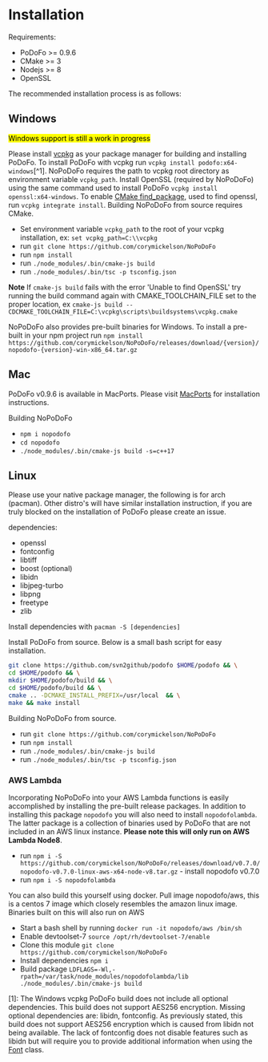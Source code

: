 # Installation

Requirements:

- PoDoFo >= 0.9.6
- CMake >= 3
- Nodejs >= 8
- OpenSSL

The recommended installation process is as follows:

## Windows

<mark>Windows support is still a work in progress</mark>

Please install [vcpkg](https://github.com/Microsoft/vcpkg) as your package manager for building and installing PoDoFo.
To install PoDoFo with vcpkg run `vcpkg install podofo:x64-windows`[^1]. NoPoDoFo requires the path to vcpkg root directory as environment variable `vcpkg_path`.
Install OpenSSL (required by NoPoDoFo) using the same command used to install PoDoFo `vcpkg install openssl:x64-windows`.
To enable [CMake find_package](https://cmake.org/cmake/help/v3.8/command/find_package.html), used to find openssl, run `vcpkg integrate install`.
Building NoPoDoFo from source requires CMake.

- Set environment variable `vcpkg_path` to the root of your vcpkg installation, ex: `set vcpkg_path=C:\\vcpkg`
- run `git clone https://github.com/corymickelson/NoPoDoFo`
- run `npm install`
- run `./node_modules/.bin/cmake-js build`
- run `./node_modules/.bin/tsc -p tsconfig.json`

**Note** If `cmake-js build` fails with the error 'Unable to find OpenSSL' try running the build command again with CMAKE_TOOLCHAIN_FILE set to the 
proper location, ex `cmake-js build --CDCMAKE_TOOLCHAIN_FILE=C:\vcpkg\scripts\buildsystems\vcpkg.cmake`

NoPoDoFo also provides pre-built binaries for Windows.
To install a pre-built in your npm project run `npm install https://github.com/corymickelson/NoPoDoFo/releases/download/{version}/nopodofo-{version}-win-x86_64.tar.gz`

## Mac

PoDoFo v0.9.6 is available in MacPorts. Please visit [MacPorts](https://www.macports.org/) for installation instructions.

Building NoPoDoFo

- `npm i nopodofo`
- `cd nopodofo`
- `./node_modules/.bin/cmake-js build -s=c++17`


## Linux

Please use your native package manager, the following is for arch (pacman). Other distro's will have similar
installation instruction, if you are truly blocked on the installation of PoDoFo please create an issue.

dependencies:

- openssl
- fontconfig
- libtiff
- boost (optional)
- libidn
- libjpeg-turbo
- libpng
- freetype
- zlib

Install dependencies with `pacman -S [dependencies]`

Install PoDoFo from source.
Below is a small bash script for easy installation.

```bash
git clone https://github.com/svn2github/podofo $HOME/podofo && \
cd $HOME/podofo && \
mkdir $HOME/podofo/build && \
cd $HOME/podofo/build && \
cmake .. -DCMAKE_INSTALL_PREFIX=/usr/local  && \
make && make install
```

Building NoPoDoFo from source.

- run `git clone https://github.com/corymickelson/NoPoDoFo`
- run `npm install`
- run `./node_modules/.bin/cmake-js build`
- run `./node_modules/.bin/tsc -p tsconfig.json`

### AWS Lambda

Incorporating NoPoDoFo into your AWS Lambda functions is easily accomplished by installing the pre-built release packages.
In addition to installing this package `nopodofo` you will also need to install `nopodofolambda`. The latter package is a collection of
binaries used by PoDoFo that are not included in an AWS linux instance.
__Please note this will only run on AWS Lambda Node8__.

- run `npm i -S https://github.com/corymickelson/NoPoDoFo/releases/download/v0.7.0/nopodofo-v0.7.0-linux-aws-x64-node-v8.tar.gz` - install nopodofo v0.7.0
- run `npm i -S nopodofolambda`

You can also build this yourself using docker. Pull image nopodofo/aws, this is a centos 7 image which closely resembles the amazon linux image. Binaries
built on this will also run on AWS

- Start a bash shell by running `docker run -it nopodofo/aws /bin/sh`
- Enable devtoolset-7 `source /opt/rh/devtoolset-7/enable`
- Clone this module `git clone https://github.com/corymickelson/NoPoDoFo`
- Install dependencies `npm i`
- Build package `LDFLAGS=-Wl,-rpath=/var/task/node_modules/nopodofolambda/lib ./node_modules/.bin/cmake-js build`


[1]: The Windows vcpkg PoDoFo build does not include all optional dependencies. This build does not support
AES256 encryption. Missing optional dependencies are: libidn, fontconfig. As previously stated, this build does not
support AES256 encryption which is caused from libidn not being available. The lack of fontconfig does not disable
features such as libidn but will require you to provide additional information when using the [Font](font.md) class.
